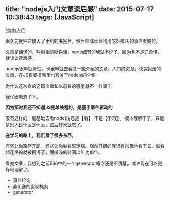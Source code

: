 title: "nodejs入门文章读后感"
date: 2015-07-17 10:38:43
tags: [JavaScript]
---

[Node入门](http://www.nodebeginner.org/index-zh-cn.html)

很久前就把它加入了手机的书签栏，然后陆陆续续利用吃饭排队的事件看完的。

文章是翻译的，写得很清晰易懂，node细节的我就不说了，因为也不是完全懂，就谈谈读后感。

nodejs很早就听过，也很早就去看过一些介绍的文章、入门的文章，快速搭建的文章，在JS权威指南里也有关于nodejs的介绍。

为什么这次看的这篇文章和以前看的感觉就不一样呢？

我仔细地想了下。

**因为那时我还不知道JS是单线程的，是基于事件驱动的**

没有这样的一层基础去看node(注意是【看】 不是【学习】)，根本理解不了，只能是别人说什么是什么，然后转天就忘了。

**在学习的路上，我们看了很多东西。**

有些让你豁然开朗，有些让你越看越迷糊。豁然开朗的就很有兴趣地看下去，越看越迷糊的就被搁浅了，而搁浅的时间以年为单位。

看完文章，我想到之前ES6中的一个generator概念还是不清楚，或许现在可以更好地理解了。

 * 事件轮询
 * 非阻塞的实现机制
 * generator








